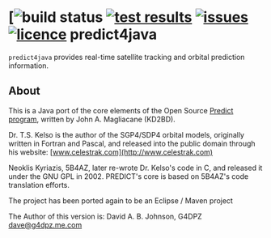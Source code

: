 [![build status](https://travis-ci.com/g4dpz/predict4java.svg?branch=master) [![test results](http://img.shields.io/jenkins/t/http/jenkins.g4dpz.me.uk/predict4java.svg?style=flat-square)](https://travis-ci.org/badgersoftdotcom/predict4java.svg?branch=master) [![issues](http://img.shields.io/github/issues/badgersoftdotcom/predict4java.svg?style=flat-square)](https://github.com/badgersoftdotcom/predict4java/issues/) [![licence](http://img.shields.io/badge/license-GNU_GPL_V2.0-red.svg?style=flat-square)](https://www.gnu.org/licenses/gpl-2.0.html)
predict4java
============
`predict4java` provides real-time satellite tracking and orbital prediction information.

About
-----
This is a Java port of the core elements of the Open Source [Predict program](http://www.qsl.net/kd2bd/predict.html), written by John A. Magliacane (KD2BD).

Dr. T.S. Kelso is the author of the SGP4/SDP4 orbital models, originally written in Fortran and Pascal, and released into the public domain through his website: [www.celestrak.com](http://www.celestrak.com)

Neoklis Kyriazis, 5B4AZ, later re-wrote Dr. Kelso's code in C, and released it under the GNU GPL in 2002. PREDICT's core is based on 5B4AZ's code translation efforts.

The project has been ported again to be an Eclipse / Maven project

The Author of this version is: David A. B. Johnson, G4DPZ <dave@g4dpz.me.com>
